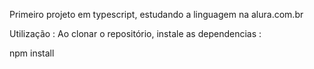 Primeiro projeto em typescript, estudando a linguagem na alura.com.br

Utilização : 
Ao clonar o repositório, instale as dependencias :

npm install

